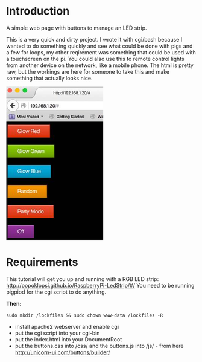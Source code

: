 # Introduction

A simple web page with buttons to manage an LED strip. 

This is a very quick and dirty project. I wrote it with cgi/bash because I wanted to do something quickly and see what could be done with pigs and a few for loops, my other reqirement was something that could be used with a touchscreen on the pi. You could also use this to remote control lights from another device on the network, like a mobile phone. The html is pretty raw, but the workings are here for someone to take this and make something that actually looks nice. 

![ScreenShot](/screenshots/screen.jpg)

# Requirements

This tutorial will get you up and running with a RGB LED strip: http://popoklopsi.github.io/RaspberryPi-LedStrip/#/ 
You need to be running pigpiod for the cgi script to do anything.

**Then:**
```
sudo mkdir /lockfiles && sudo chown www-data /lockfiles -R
```
* install apache2 webserver and enable cgi
* put the cgi script into your cgi-bin
* put the index.html into your DocumentRoot
* put the buttons.css into /css/ and the buttons.js into /js/ - from here http://unicorn-ui.com/buttons/builder/ 
